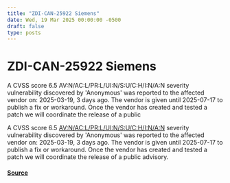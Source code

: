 ```yaml
---
title: "ZDI-CAN-25922 Siemens"
date: Wed, 19 Mar 2025 00:00:00 -0500
draft: false
type: posts
---
```

# ZDI-CAN-25922 Siemens





A CVSS score 6.5 AV:N/AC:L/PR:L/UI:N/S:U/C:H/I:N/A:N severity vulnerability discovered by 'Anonymous' was reported to the affected vendor on: 2025-03-19, 3 days ago. The vendor is given until 2025-07-17 to publish a fix or workaround. Once the vendor has created and tested a patch we will coordinate the release of a public

A CVSS score 6.5 [AV:N/AC:L/PR:L/UI:N/S:U/C:H/I:N/A:N](https://nvd.nist.gov/cvss.cfm?calculator&version=3.0&vector=AV:N/AC:L/PR:L/UI:N/S:U/C:H/I:N/A:N) severity vulnerability discovered by 'Anonymous' was reported to the affected vendor on: 2025-03-19, 3 days ago. The vendor is given until 2025-07-17 to publish a fix or workaround. Once the vendor has created and tested a patch we will coordinate the release of a public advisory.

#### [Source](http://www.zerodayinitiative.com/advisories/upcoming/)

